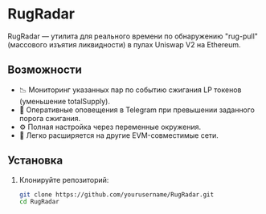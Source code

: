 # RugRadar

RugRadar — утилита для реального времени по обнаружению "rug-pull" (массового изъятия ликвидности) в пулах Uniswap V2 на Ethereum.

## Возможности

- 📉 Мониторинг указанных пар по событию сжигания LP токенов (уменьшение totalSupply).
- 🚨 Оперативные оповещения в Telegram при превышении заданного порога сжигания.
- ⚙️ Полная настройка через переменные окружения.
- 🔧 Легко расширяется на другие EVM-совместимые сети.

## Установка

1. Клонируйте репозиторий:

   ```bash
   git clone https://github.com/yourusername/RugRadar.git
   cd RugRadar
